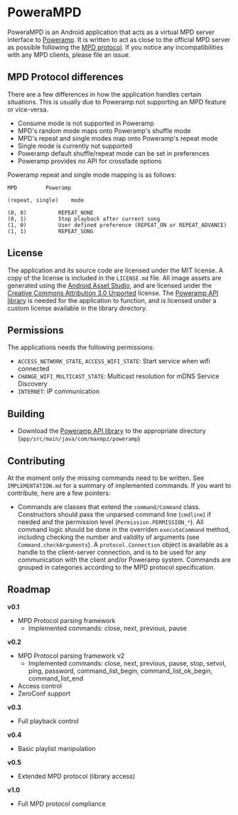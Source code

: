 # PoweraMPD

PoweraMPD is an Android application that acts as a virtual MPD server interface to [Poweramp](http://powerampapp.com/). It is written to act as close to the official MPD server as possible following the [MPD protocol](http://www.musicpd.org/doc/protocol/). If you notice any incompatibilities with any MPD clients, please file an issue.

## MPD Protocol differences

There are a few differences in how the application handles certain situations. This is usually due to Poweramp not supporting an MPD feature or vice-versa.

- Consume mode is not supported in Poweramp
- MPD's random mode maps onto Poweramp's shuffle mode
- MPD's repeat and single modes map onto Poweramp's repeat mode
- Single mode is currently not supported
- Poweramp default shuffle/repeat mode can be set in preferences
- Poweramp provides no API for crossfade options

Poweramp repeat and single mode mapping is as follows:

```
MPD			Poweramp

(repeat, single)	mode

(0, 0)			REPEAT_NONE
(0, 1)			Stop playback after current song
(1, 0)			User defined preference (REPEAT_ON or REPEAT_ADVANCE)
(1, 1)			REPEAT_SONG

```

## License

The application and its source code are licensed under the MIT license. A copy of the license is included in the `LICENSE.md` file. All image assets are generated using the [Android Asset Studio](https://romannurik.github.io/AndroidAssetStudio/), and are licensed under the [Creative Commons Attribution 3.0 Unported](http://creativecommons.org/licenses/by/3.0/legalcode) license. The [Poweramp API library](https://github.com/maxmpz/powerampapi/) is needed for the application to function, and is licensed under a custom license available in the library directory. 

## Permissions

The applications needs the following permissions:

- `ACCESS_NETWORK_STATE`, `ACCESS_WIFI_STATE`: Start service when wifi connected
- `CHANGE_WIFI_MULTICAST_STATE`: Multicast resolution for mDNS Service Discovery
- `INTERNET`: IP communication

## Building

- Download the [Poweramp API library](https://github.com/maxmpz/powerampapi/tree/master/poweramp_api_lib) to the appropriate directory 
(`app/src/main/java/com/maxmpz/poweramp`)

## Contributing

At the moment only the missing commands need to be written. See `IMPLEMENTATION.md` for a summary of implemented commands. If you want to contribute, here are a few pointers:

- Commands are classes that extend the `command/Command` class. Constructors should pass the unparsed command line (`cmdline`) if needed and the permission level (`Permission.PERMISSION_*`). All command logic should be done in the overriden `executeCommand` method, including checking the number and validity of arguments (see `Command.checkArguments`). A `protocol.Connection` object is available as a handle to the client-server connection, and is to be used for any communication with the client and/or Poweramp system. Commands are grouped in categories according to the MPD protocol specification.

## Roadmap

**v0.1**

- MPD Protocol parsing framework
	- Implemented commands: close, next, previous, pause

**v0.2**

- MPD Protocol parsing framework v2
	- Implemented commands: close, next, previous, pause, stop, setvol, ping, password, command_list_begin, command_list_ok_begin, command_list_end
- Access control
- ZeroConf support

**v0.3**

- Full playback control

**v0.4**

- Basic playlist manipulation

**v0.5**

- Extended MPD protocol (library access)

**v1.0**

- Full MPD protocol compliance
